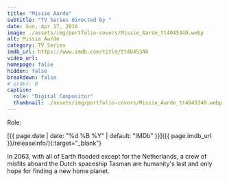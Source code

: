 ```yaml
---
title: "Missie Aarde"
subtitle: "TV Series directed by "
date: Sun, Apr 17, 2016
image: ./assets/img/portfolio-covers/Missie_Aarde_tt4045340.webp
alt: Missie_Aarde
category: TV Series
imdb_url: https://www.imdb.com/title/tt4045340
video_url: 
homepage: false
hidden: false
breakdown: false
# order: 0
caption:
  role: "Digital Compositor"
  thumbnail: ./assets/img/portfolio-covers/Missie_Aarde_tt4045340.webp
---
```

Role: <span style="color:white">{{ page.caption.role | default: "N/A" }}</span>

[{{ page.date | date: "%d %B %Y" | default: "IMDb" }}]({{ page.imdb_url }}/releaseinfo/){:target="_blank"}

In 2063, with all of Earth flooded except for the Netherlands, a crew of misfits aboard the Dutch spaceship Tasman are humanity's last and only hope for finding a new home planet.
